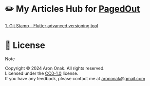 # ✏️ My Articles Hub for [PagedOut](https://pagedout.institute)

[1. Git Stamp - Flutter advanced versioning tool](./ARTICLE_GIT_STAMP.md)

# 📝 License

> [!NOTE]
> Copyright © 2024 Aron Onak. All rights reserved.<br>
> Licensed under the [CC0-1.0](LICENSE) license.<br>
> If you have any feedback, please contact me at arononak@gmail.com
